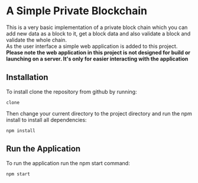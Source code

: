 # A Simple Private Blockchain

This is a very basic implementation of a private block chain which you can add new data as a block to it, get a block data and also validate a block and validate the whole chain.
<br>
As the user interface a simple web application is added to this project. <b>Please note the web application in this project is not designed for build or launching on a server. It's only for easier interacting with the application</b>

## Installation

To install clone the repository from github by running:

```
clone
```

Then change your current directory to the project directory and run the npm install to install all dependencies:

```
npm install
```

## Run the Application

To run the application run the npm start command:

```
npm start
```
